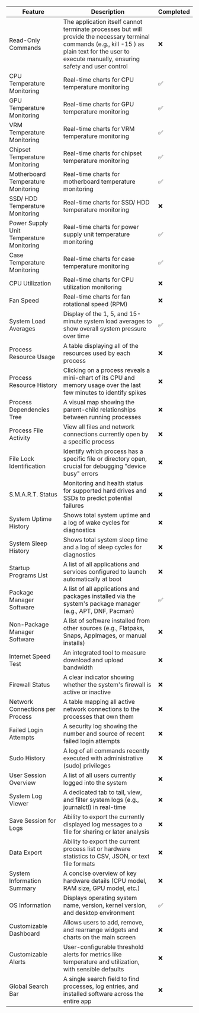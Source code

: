 | Feature                                  | Description                                                                                                                                                                                                | Completed |
|------------------------------------------|------------------------------------------------------------------------------------------------------------------------------------------------------------------------------------------------------------|-----------|
| Read-Only Commands                       | The application itself cannot terminate processes but will provide the necessary terminal commands (e.g., kill -15 <PID>) as plain text for the user to execute manually, ensuring safety and user control | ❌        |
| CPU Temperature Monitoring               | Real-time charts for CPU temperature monitoring                                                                                                                                                            | ✅        |
| GPU Temperature Monitoring               | Real-time charts for GPU temperature monitoring                                                                                                                                                            | ✅        |
| VRM Temperature Monitoring               | Real-time charts for VRM temperature monitoring                                                                                                                                                            | ✅        |
| Chipset Temperature Monitoring           | Real-time charts for chipset temperature monitoring                                                                                                                                                        | ✅        |
| Motherboard Temperature Monitoring       | Real-time charts for motherboard temperature monitoring                                                                                                                                                    | ✅        |
| SSD/ HDD Temperature Monitoring          | Real-time charts for SSD/ HDD temperature monitoring                                                                                                                                                       | ❌        |
| Power Supply Unit Temperature Monitoring | Real-time charts for power supply unit temperature monitoring                                                                                                                                              | ✅        |
| Case Temperature Monitoring              | Real-time charts for case temperature monitoring                                                                                                                                                           | ✅        |
| CPU Utilization                          | Real-time charts for CPU utilization monitoring                                                                                                                                                            | ❌        |
| Fan Speed                                | Real-time charts for fan rotational speed (RPM)                                                                                                                                                            | ❌        |
| System Load Averages                     | Display of the 1, 5, and 15-minute system load averages to show overall system pressure over time                                                                                                          | ✅        |
| Process Resource Usage                   | A table displaying all of the resources used by each process                                                                                                                                               | ❌        |
| Process Resource History                 | Clicking on a process reveals a mini-chart of its CPU and memory usage over the last few minutes to identify spikes                                                                                        | ❌        |
| Process Dependencies Tree                | A visual map showing the parent-child relationships between running processes                                                                                                                              | ❌        |
| Process File Activity                    | View all files and network connections currently open by a specific process                                                                                                                                | ❌        |
| File Lock Identification                 | Identify which process has a specific file or directory open, crucial for debugging "device busy" errors                                                                                                   | ❌        |
| S.M.A.R.T. Status                        | Monitoring and health status for supported hard drives and SSDs to predict potential failures                                                                                                              | ❌        |
| System Uptime History                    | Shows total system uptime and a log of wake cycles for diagnostics                                                                                                                                         | ❌        |
| System Sleep History                     | Shows total system sleep time and a log of sleep cycles for diagnostics                                                                                                                                    | ❌        |
| Startup Programs List                    | A list of all applications and services configured to launch automatically at boot                                                                                                                         | ❌        |
| Package Manager Software                 | A list of all applications and packages installed via the system's package manager (e.g., APT, DNF, Pacman)                                                                                                | ✅        |
| Non-Package Manager Software             | A list of software installed from other sources (e.g., Flatpaks, Snaps, AppImages, or manual installs)                                                                                                     | ❌        |
| Internet Speed Test                      | An integrated tool to measure download and upload bandwidth                                                                                                                                                | ❌        |
| Firewall Status                          | A clear indicator showing whether the system's firewall is active or inactive                                                                                                                              | ❌        |
| Network Connections per Process          | A table mapping all active network connections to the processes that own them                                                                                                                              | ❌        |
| Failed Login Attempts                    | A security log showing the number and source of recent failed login attempts                                                                                                                               | ❌        |
| Sudo History                             | A log of all commands recently executed with administrative (sudo) privileges                                                                                                                              | ❌        |
| User Session Overview                    | A list of all users currently logged into the system                                                                                                                                                       | ❌        |
| System Log Viewer                        | A dedicated tab to tail, view, and filter system logs (e.g., journalctl) in real-time                                                                                                                      | ❌        |
| Save Session for Logs                    | Ability to export the currently displayed log messages to a file for sharing or later analysis                                                                                                             | ❌        |
| Data Export                              | Ability to export the current process list or hardware statistics to CSV, JSON, or text file formats                                                                                                       | ❌        |
| System Information Summary               | A concise overview of key hardware details (CPU model, RAM size, GPU model, etc.)                                                                                                                          | ❌        |
| OS Information                           | Displays operating system name, version, kernel version, and desktop environment                                                                                                                           | ✅        |
| Customizable Dashboard                   | Allows users to add, remove, and rearrange widgets and charts on the main screen                                                                                                                           | ❌        |
| Customizable Alerts                      | User-configurable threshold alerts for metrics like temperature and utilization, with sensible defaults                                                                                                    | ❌        |
| Global Search Bar                        | A single search field to find processes, log entries, and installed software across the entire app                                                                                                         | ❌        |
